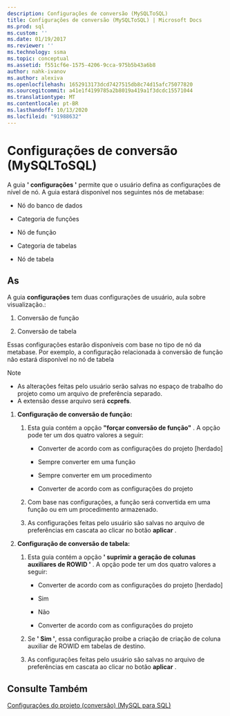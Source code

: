 ```yaml
---
description: Configurações de conversão (MySQLToSQL)
title: Configurações de conversão (MySQLToSQL) | Microsoft Docs
ms.prod: sql
ms.custom: ''
ms.date: 01/19/2017
ms.reviewer: ''
ms.technology: ssma
ms.topic: conceptual
ms.assetid: f551cf6e-1575-4206-9cca-975b5b43a6b8
author: nahk-ivanov
ms.author: alexiva
ms.openlocfilehash: 1652913173dcd7427515db8c74d15afc75077820
ms.sourcegitcommit: a41e1f4199785a2b8019a419a1f3dcdc15571044
ms.translationtype: MT
ms.contentlocale: pt-BR
ms.lasthandoff: 10/13/2020
ms.locfileid: "91988632"
---
```

# <a name="conversion-settings-mysqltosql"></a>Configurações de conversão (MySQLToSQL)
A guia **' configurações '** permite que o usuário defina as configurações de nível de nó. A guia estará disponível nos seguintes nós de metabase:  
  
-   Nó do banco de dados  
  
-   Categoria de funções  
  
-   Nó de função  
  
-   Categoria de tabelas  
  
-   Nó de tabela  
  
## <a name="specifications"></a>As  
A guia **configurações** tem duas configurações de usuário, aula sobre visualização.:  
  
1.  Conversão de função  
  
2.  Conversão de tabela  
  
Essas configurações estarão disponíveis com base no tipo de nó da metabase. Por exemplo, a configuração relacionada à conversão de função não estará disponível no nó de tabela  
  
> [!NOTE]  
> -   As alterações feitas pelo usuário serão salvas no espaço de trabalho do projeto como um arquivo de preferência separado.  
> -   A extensão desse arquivo será **ccprefs**.  
  
1.  **Configuração de conversão de função:**  
  
    1.  Esta guia contém a opção **"forçar conversão de função"** . A opção pode ter um dos quatro valores a seguir:  
  
        -   Converter de acordo com as configurações do projeto [herdado]  
  
        -   Sempre converter em uma função  
  
        -   Sempre converter em um procedimento  
  
        -   Converter de acordo com as configurações do projeto  
  
    2.  Com base nas configurações, a função será convertida em uma função ou em um procedimento armazenado.  
  
    3.  As configurações feitas pelo usuário são salvas no arquivo de preferências em cascata ao clicar no botão **aplicar** .  
  
2.  **Configuração de conversão de tabela:**  
  
    1.  Esta guia contém a opção **' suprimir a geração de colunas auxiliares de ROWID '** . A opção pode ter um dos quatro valores a seguir:  
  
        -   Converter de acordo com as configurações do projeto [herdado]  
  
        -   Sim  
  
        -   Não  
  
        -   Converter de acordo com as configurações do projeto  
  
    2.  Se **' Sim '**, essa configuração proíbe a criação de criação de coluna auxiliar de ROWID em tabelas de destino.  
  
    3.  As configurações feitas pelo usuário são salvas no arquivo de preferências em cascata ao clicar no botão **aplicar** .  
  
## <a name="see-also"></a>Consulte Também  
[Configurações do projeto (conversão) (MySQL para SQL)](./project-settings-conversion-mysqltosql.md)  
